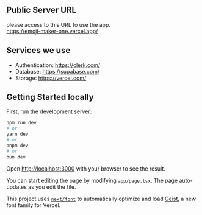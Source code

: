 
## Public Server URL

please access to this URL to use the app.  
https://emoji-maker-one.vercel.app/


## Services we use
- Authentication: https://clerk.com/
- Database: https://supabase.com/
- Storage: https://vercel.com/



## Getting Started locally

First, run the development server:

```bash
npm run dev
# or
yarn dev
# or
pnpm dev
# or
bun dev
```

Open [http://localhost:3000](http://localhost:3000) with your browser to see the result.

You can start editing the page by modifying `app/page.tsx`. The page auto-updates as you edit the file.

This project uses [`next/font`](https://nextjs.org/docs/app/building-your-application/optimizing/fonts) to automatically optimize and load [Geist](https://vercel.com/font), a new font family for Vercel.

